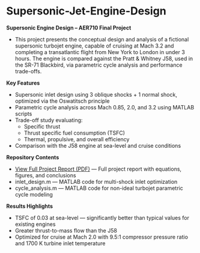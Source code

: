 # Supersonic-Jet-Engine-Design

**Supersonic Engine Design – AER710 Final Project**
- This project presents the conceptual design and analysis of a fictional supersonic turbojet engine, capable of cruising at Mach 3.2 and completing a transatlantic flight from New York to London in under 3 hours. The engine is compared against the Pratt & Whitney J58, used in the SR-71 Blackbird, via parametric cycle analysis and performance trade-offs.

**Key Features**
- Supersonic inlet design using 3 oblique shocks + 1 normal shock, optimized via the Oswatitsch principle
- Parametric cycle analysis across Mach 0.85, 2.0, and 3.2 using MATLAB scripts
- Trade-off study evaluating:
    - Specific thrust
    - Thrust specific fuel consumption (TSFC)
    - Thermal, propulsive, and overall efficiency
- Comparison with the J58 engine at sea-level and cruise conditions

**Repository Contents**
- [View Full Project Report (PDF)](./report.pdf) — Full project report with equations, figures, and conclusions
- inlet_design.m — MATLAB code for multi-shock inlet optimization
- cycle_analysis.m — MATLAB code for non-ideal turbojet parametric cycle modeling

**Results Highlights**

- TSFC of 0.03 at sea-level — significantly better than typical values for existing engines
- Greater thrust-to-mass flow than the J58
- Optimized for cruise at Mach 2.0 with 9.5:1 compressor pressure ratio and 1700 K turbine inlet temperature
